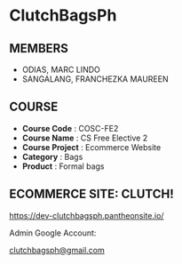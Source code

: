 # ClutchBagsPh

## MEMBERS
* ODIAS, MARC LINDO
* SANGALANG, FRANCHEZKA MAUREEN 

## COURSE
*  **Course Code** : COSC-FE2
*  **Course Name** : CS Free Elective 2
*  **Course Project** : Ecommerce Website
*  **Category** : Bags
*  **Product** : Formal bags

## ECOMMERCE SITE: CLUTCH!
https://dev-clutchbagsph.pantheonsite.io/


Admin Google Account:

clutchbagsph@gmail.com
